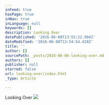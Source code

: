 ```yaml
---
inFeed: true
hasPage: true
inNav: true
inLanguage: null
keywords: []
description: Looking Over
datePublished: '2016-06-08T13:55:22.904Z'
dateModified: '2016-06-08T13:54:54.428Z'
title: ''
author: []
sourcePath: _posts/2016-06-06-looking-over.md
authors: []
publisher: null
starred: false
url: looking-over/index.html
_type: Article

---
```

Looking Over
![](https://the-grid-user-content.s3-us-west-2.amazonaws.com/4b7a136e-48b3-4750-83af-ebf1d250ef92.jpg)